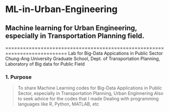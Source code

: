 # ML-in-Urban-Engineering
## Machine learning for Urban Engineering, especially in Transportation Planning field.
===========================================================================
Lab for Big-Data Appications in Public Sector
Chung-Ang University Graduate School, Dept. of Transportation Planning, Laboratory of Big data for Public Field
### 1. Purpose
> To share Machine Learning codes for Big-Data Applications in Public Sector, especially in Transportation Planning, Urban Enginnering
> Also to seek advice for the codes that I made
> Dealing with programming languages like R, Python, MATLAB, etc
